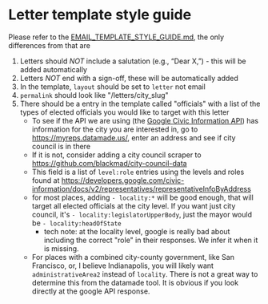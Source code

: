 # Letter template style guide

Please refer to the [EMAIL_TEMPLATE_STYLE_GUIDE.md](EMAIL_TEMPLATE_STYLE_GUIDE.md), the only differences from that are

1. Letters should *NOT* include a salutation (e.g., “Dear X,”) - this will be added automatically
2. Letters *NOT* end with a sign-off, these will be automatically added
3. In the template, `layout` should be set to `letter` not email
4. `permalink` should look like "/letters/city_slug"
5. There should be a entry in the template called "officials" with a list of the types of elected officials you would like to target with this letter
   - To see if the API we are using (the [Google Civic Information API](https://www.google.com/search?q=google+civis+api+demo&oq=google+civis+api+demo&aqs=chrome..69i57j69i64.2459j0j7&sourceid=chrome&ie=UTF-8)) has information for the city you are interested in, go to https://myreps.datamade.us/, enter an address and see if city council is in there
   - If it is not, consider adding a city council scraper to https://github.com/blackmad/city-council-data
   - This field is a list of `level:role` entries using the levels and roles found at https://developers.google.com/civic-information/docs/v2/representatives/representativeInfoByAddress
   - for most places, adding `- locality:*` will be good enough, that will target all elected officials at the city level. If you want just city council, it's `- locality:legislatorUpperBody`, just the mayor would be `- locality:headOfState`
      - tech note: at the locality level, google is really bad about including the correct "role" in their responses. We infer it when it is missing.
   - For places with a combined city-county government, like San Francisco, or, I believe Indianapolis, you will likely want `administrativeArea2` instead of `locality`. There is not a great way to determine this from the datamade tool. It is obvious if you look directly at the google API response.

